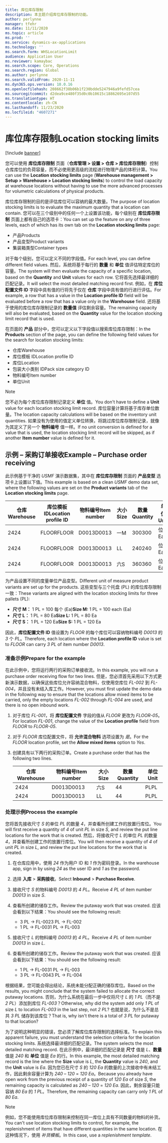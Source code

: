 ```yaml
---
title: 库位库存限制
description: 本主题介绍库位库存限制的功能。
author: perlynne
manager: tfehr
ms.date: 11/11/2020
ms.topic: article
ms.prod: ''
ms.service: dynamics-ax-applications
ms.technology: ''
ms.search.form: WHSLocationLimit
audience: Application User
ms.reviewer: kamaybac
ms.search.scope: Core, Operations
ms.search.region: Global
ms.author: perlynne
ms.search.validFrom: 2020-11-11
ms.dyn365.ops.version: 10.0.16
ms.openlocfilehash: 208662f38b06b1f230bdde5247946a9fefd57cea
ms.sourcegitcommit: d2dea9ce480f35d0c0b10615c18862695e107d55
ms.translationtype: HT
ms.contentlocale: zh-CN
ms.lasthandoff: 11/23/2020
ms.locfileid: "4607271"
---
```

# <a name="location-stocking-limits"></a><span data-ttu-id="27748-103">库位库存限制</span><span class="sxs-lookup"><span data-stu-id="27748-103">Location stocking limits</span></span>

[!include [banner](../includes/banner.md)]

<span data-ttu-id="27748-104">您可以使用 **库位库存限制** 页面（**仓库管理 \> 设置 \> 仓库 \> 库位库存限制**）控制仓库库位的负荷容量，而不必使用更高级的流程进行物理产品的体积计算。</span><span class="sxs-lookup"><span data-stu-id="27748-104">You can use the **Location stocking limits** page (**Warehouse management \> Setup \> Warehouse \> Location stocking limits**) to control the load capacity at warehouse locations without having to use the more advanced processes for volumetric calculations of physical products.</span></span>

<span data-ttu-id="27748-105">库位库存限制的目的是评估库位可以容纳的最大数量。</span><span class="sxs-lookup"><span data-stu-id="27748-105">The purpose of location stocking limits is to evaluate the maximum quantity that a location can contain.</span></span> <span data-ttu-id="27748-106">您可以在三个级别中的任何一个上设置该功能，每个级别在 **库位库存限制** 页面上都有自己的选项卡：</span><span class="sxs-lookup"><span data-stu-id="27748-106">You can set up the feature on any of three levels, each of which has its own tab on the **Location stocking limits** page:</span></span>

- <span data-ttu-id="27748-107">产品</span><span class="sxs-lookup"><span data-stu-id="27748-107">Products</span></span>
- <span data-ttu-id="27748-108">产品变型</span><span class="sxs-lookup"><span data-stu-id="27748-108">Product variants</span></span>
- <span data-ttu-id="27748-109">集装箱类型</span><span class="sxs-lookup"><span data-stu-id="27748-109">Container types</span></span>

<span data-ttu-id="27748-110">对于每个级别，您可以定义不同的字段值。</span><span class="sxs-lookup"><span data-stu-id="27748-110">For each level, you can define different field values.</span></span> <span data-ttu-id="27748-111">然后，系统将基于每行的 **数量** 和 **单位** 值评估特定库位的容量。</span><span class="sxs-lookup"><span data-stu-id="27748-111">The system will then evaluate the capacity of a specific location, based on the **Quantity** and **Unit** values for each row.</span></span> <span data-ttu-id="27748-112">它将首先选择最详细的匹配记录。</span><span class="sxs-lookup"><span data-stu-id="27748-112">It will select the most detailed matching record first.</span></span> <span data-ttu-id="27748-113">例如，在 **库位配置文件 ID** 字段中具有值的行将先于仅在 **仓库** 字段中具有值的行进行评估。</span><span class="sxs-lookup"><span data-stu-id="27748-113">For example, a row that has a value in the **Location profile ID** field will be evaluated before a row that has a value only in the **Warehouse** field.</span></span> <span data-ttu-id="27748-114">还将基于使用的库位库存限制记录的 **数量值** 评估剩余容量。</span><span class="sxs-lookup"><span data-stu-id="27748-114">The remaining capacity will also be evaluated, based on the **Quantity** value for the location stocking limit record that is used.</span></span>

<span data-ttu-id="27748-115">在页面的 **产品** 部分中，您可以定义以下字段值以搜索库位库存限制：</span><span class="sxs-lookup"><span data-stu-id="27748-115">In the **Products** section of the page, you can define the following field values for the search for location stocking limits:</span></span>

- <span data-ttu-id="27748-116">仓库</span><span class="sxs-lookup"><span data-stu-id="27748-116">Warehouse</span></span>
- <span data-ttu-id="27748-117">库位模板 ID</span><span class="sxs-lookup"><span data-stu-id="27748-117">Location profile ID</span></span>
- <span data-ttu-id="27748-118">库位</span><span class="sxs-lookup"><span data-stu-id="27748-118">Location</span></span>
- <span data-ttu-id="27748-119">包装大小类别 ID</span><span class="sxs-lookup"><span data-stu-id="27748-119">Pack size category ID</span></span>
- <span data-ttu-id="27748-120">物料编号</span><span class="sxs-lookup"><span data-stu-id="27748-120">Item number</span></span>
- <span data-ttu-id="27748-121">单位</span><span class="sxs-lookup"><span data-stu-id="27748-121">Unit</span></span>

> [!NOTE]
> <span data-ttu-id="27748-122">您不必为每个库位库存限制记录定义 **单位** 值。</span><span class="sxs-lookup"><span data-stu-id="27748-122">You don't have to define a **Unit** value for each location stocking limit record.</span></span> <span data-ttu-id="27748-123">库位容量计算将基于库存单位数量。</span><span class="sxs-lookup"><span data-stu-id="27748-123">The location capacity calculations will be based on the inventory unit quantities.</span></span> <span data-ttu-id="27748-124">如果没有为使用的值定义单位转换，将跳过库位库存限制记录，就像为其定义了另一个 **物料编号** 值一样。</span><span class="sxs-lookup"><span data-stu-id="27748-124">If no unit conversion is defined for a value that is used, the location stocking limit record will be skipped, as if another **Item number** value is defined for it.</span></span>

## <a name="example--purchase-order-receiving"></a><span data-ttu-id="27748-125">示例 – 采购订单接收</span><span class="sxs-lookup"><span data-stu-id="27748-125">Example – Purchase order receiving</span></span>

<span data-ttu-id="27748-126">此示例基于干净的 *USMF* 演示数据集，其中在 **库位库存限制** 页面的 **产品变型** 选项卡上设置以下值。</span><span class="sxs-lookup"><span data-stu-id="27748-126">This example is based on a clean *USMF* demo data set, where the following values are set on the **Product variants** tab of the **Location stocking limits** page.</span></span>

| <span data-ttu-id="27748-127">仓库</span><span class="sxs-lookup"><span data-stu-id="27748-127">Warehouse</span></span> | <span data-ttu-id="27748-128">库位模板 ID</span><span class="sxs-lookup"><span data-stu-id="27748-128">Location profile ID</span></span> | <span data-ttu-id="27748-129">物料编号</span><span class="sxs-lookup"><span data-stu-id="27748-129">Item number</span></span> | <span data-ttu-id="27748-130">大小</span><span class="sxs-lookup"><span data-stu-id="27748-130">Size</span></span> | <span data-ttu-id="27748-131">数量</span><span class="sxs-lookup"><span data-stu-id="27748-131">Quantity</span></span> | <span data-ttu-id="27748-132">单位</span><span class="sxs-lookup"><span data-stu-id="27748-132">Unit</span></span> |
|-----------|---------------------|-------------|------|----------|------|
| <span data-ttu-id="27748-133">24</span><span class="sxs-lookup"><span data-stu-id="27748-133">24</span></span>        | <span data-ttu-id="27748-134">FLOOR</span><span class="sxs-lookup"><span data-stu-id="27748-134">FLOOR</span></span>               | <span data-ttu-id="27748-135">D0013</span><span class="sxs-lookup"><span data-stu-id="27748-135">D0013</span></span>       | <span data-ttu-id="27748-136">一</span><span class="sxs-lookup"><span data-stu-id="27748-136">M</span></span>    | <span data-ttu-id="27748-137">300</span><span class="sxs-lookup"><span data-stu-id="27748-137">300</span></span>      | <span data-ttu-id="27748-138">位</span><span class="sxs-lookup"><span data-stu-id="27748-138">Ea</span></span>   |
| <span data-ttu-id="27748-139">24</span><span class="sxs-lookup"><span data-stu-id="27748-139">24</span></span>        | <span data-ttu-id="27748-140">FLOOR</span><span class="sxs-lookup"><span data-stu-id="27748-140">FLOOR</span></span>               | <span data-ttu-id="27748-141">D0013</span><span class="sxs-lookup"><span data-stu-id="27748-141">D0013</span></span>       | <span data-ttu-id="27748-142">L</span><span class="sxs-lookup"><span data-stu-id="27748-142">L</span></span>    | <span data-ttu-id="27748-143">240</span><span class="sxs-lookup"><span data-stu-id="27748-143">240</span></span>      | <span data-ttu-id="27748-144">位</span><span class="sxs-lookup"><span data-stu-id="27748-144">Ea</span></span>   |
| <span data-ttu-id="27748-145">24</span><span class="sxs-lookup"><span data-stu-id="27748-145">24</span></span>        | <span data-ttu-id="27748-146">FLOOR</span><span class="sxs-lookup"><span data-stu-id="27748-146">FLOOR</span></span>               | <span data-ttu-id="27748-147">D0013</span><span class="sxs-lookup"><span data-stu-id="27748-147">D0013</span></span>       | <span data-ttu-id="27748-148">六</span><span class="sxs-lookup"><span data-stu-id="27748-148">S</span></span>    | <span data-ttu-id="27748-149">360</span><span class="sxs-lookup"><span data-stu-id="27748-149">360</span></span>      | <span data-ttu-id="27748-150">位</span><span class="sxs-lookup"><span data-stu-id="27748-150">Ea</span></span>   |

<span data-ttu-id="27748-151">为产品设置不同的度量单位产品变型。</span><span class="sxs-lookup"><span data-stu-id="27748-151">Different unit of measure product variants are set up for the products.</span></span> <span data-ttu-id="27748-152">这些变型与三个托盘 (PL) 的库位库存限制一致：</span><span class="sxs-lookup"><span data-stu-id="27748-152">These variants are aligned with the location stocking limits for three pallets (PL):</span></span>

- <span data-ttu-id="27748-153">**尺寸 M：** 1 PL = 100 每个 (Ea)</span><span class="sxs-lookup"><span data-stu-id="27748-153">**Size M:** 1 PL = 100 each (Ea)</span></span>
- <span data-ttu-id="27748-154">**尺寸 L：** 1 PL = 80 Ea</span><span class="sxs-lookup"><span data-stu-id="27748-154">**Size L:** 1 PL = 80 Ea</span></span>
- <span data-ttu-id="27748-155">**尺寸 S：** 1 PL = 120 Ea</span><span class="sxs-lookup"><span data-stu-id="27748-155">**Size S:** 1 PL = 120 Ea</span></span>

<span data-ttu-id="27748-156">因此，**库位配置文件 ID** 值设置为 *FLOOR* 的每个库位可以容纳物料编号 *D0013* 的 *3* 个 *PL*。</span><span class="sxs-lookup"><span data-stu-id="27748-156">Therefore, each location where the **Location profile ID** value is set to *FLOOR* can carry *3* *PL* of item number *D0013*.</span></span>

### <a name="prepare-for-the-example"></a><span data-ttu-id="27748-157">准备示例</span><span class="sxs-lookup"><span data-stu-id="27748-157">Prepare for the example</span></span>

<span data-ttu-id="27748-158">在此示例中，您将运行两行的采购订单接收流。</span><span class="sxs-lookup"><span data-stu-id="27748-158">In this example, you will run a purchase order receiving flow for two lines.</span></span> <span data-ttu-id="27748-159">但是，您必须首先采用以下方式更新演示数据，以确保这些库位允许容纳混合物料，仅使用空库位 *FL-002* 到 *FL-004*，并且没有未结入库工作。</span><span class="sxs-lookup"><span data-stu-id="27748-159">However, you must first update the demo data in the following way to ensure that the locations allow mixed items to be carried, only the empty locations *FL-002* through *FL-004* are used, and there is no open inbound work.</span></span>

1. <span data-ttu-id="27748-160">对于库位 *FL-001*，将 **库位配置文件** 字段的值从 *FLOOR* 更改为 *FLOOR-05*。</span><span class="sxs-lookup"><span data-stu-id="27748-160">For location *FL-001*, change the value of the **Location profile** field from *FLOOR* to *FLOOR-05*.</span></span>
1. <span data-ttu-id="27748-161">对于 *FLOOR* 库位配置文件，将 **允许混合物料** 选项设置为 *是*。</span><span class="sxs-lookup"><span data-stu-id="27748-161">For the *FLOOR* location profile, set the **Allow mixed items** option to *Yes*.</span></span>
1. <span data-ttu-id="27748-162">创建具有以下两行的采购订单。</span><span class="sxs-lookup"><span data-stu-id="27748-162">Create a purchase order that has the following two lines.</span></span>

    | <span data-ttu-id="27748-163">仓库</span><span class="sxs-lookup"><span data-stu-id="27748-163">Warehouse</span></span> | <span data-ttu-id="27748-164">物料编号</span><span class="sxs-lookup"><span data-stu-id="27748-164">Item number</span></span> | <span data-ttu-id="27748-165">大小</span><span class="sxs-lookup"><span data-stu-id="27748-165">Size</span></span> | <span data-ttu-id="27748-166">数量</span><span class="sxs-lookup"><span data-stu-id="27748-166">Quantity</span></span> | <span data-ttu-id="27748-167">单位</span><span class="sxs-lookup"><span data-stu-id="27748-167">Unit</span></span> |
    |-----------|-------------|------|----------|------|
    | <span data-ttu-id="27748-168">24</span><span class="sxs-lookup"><span data-stu-id="27748-168">24</span></span>        | <span data-ttu-id="27748-169">D0013</span><span class="sxs-lookup"><span data-stu-id="27748-169">D0013</span></span>       | <span data-ttu-id="27748-170">六</span><span class="sxs-lookup"><span data-stu-id="27748-170">S</span></span>    | <span data-ttu-id="27748-171">4</span><span class="sxs-lookup"><span data-stu-id="27748-171">4</span></span>        | <span data-ttu-id="27748-172">PL</span><span class="sxs-lookup"><span data-stu-id="27748-172">PL</span></span>   |
    | <span data-ttu-id="27748-173">24</span><span class="sxs-lookup"><span data-stu-id="27748-173">24</span></span>        | <span data-ttu-id="27748-174">D0013</span><span class="sxs-lookup"><span data-stu-id="27748-174">D0013</span></span>       | <span data-ttu-id="27748-175">L</span><span class="sxs-lookup"><span data-stu-id="27748-175">L</span></span>    | <span data-ttu-id="27748-176">4</span><span class="sxs-lookup"><span data-stu-id="27748-176">4</span></span>        | <span data-ttu-id="27748-177">PL</span><span class="sxs-lookup"><span data-stu-id="27748-177">PL</span></span>   |

### <a name="process-the-example"></a><span data-ttu-id="27748-178">处理示例</span><span class="sxs-lookup"><span data-stu-id="27748-178">Process the example</span></span>

<span data-ttu-id="27748-179">您将首先接收尺寸 *S* 的单位 *PL* 的数量 *4*，并查看所创建工作的放置行库位。</span><span class="sxs-lookup"><span data-stu-id="27748-179">You will first receive a quantity of *4* of unit *PL* in size *S*, and review the put line locations for the work that is created.</span></span> <span data-ttu-id="27748-180">然后，将接收尺寸 *L* 的单位 *PL* 的数量 *4*，并查看所创建工作的放置行库位。</span><span class="sxs-lookup"><span data-stu-id="27748-180">You will then receive a quantity of *4* of unit *PL* in size *L*, and review the put line locations for the work that is created.</span></span>

1. <span data-ttu-id="27748-181">在仓库应用中，使用 *24* 作为用户 ID 和 *1* 作为密码登录。</span><span class="sxs-lookup"><span data-stu-id="27748-181">In the warehouse app, sign in by using *24* as the user ID and *1* as the password.</span></span>
1. <span data-ttu-id="27748-182">选择 **入库** \> **采购接收**。</span><span class="sxs-lookup"><span data-stu-id="27748-182">Select **Inbound** \> **Purchase Receive**.</span></span>
1. <span data-ttu-id="27748-183">接收尺寸 *S* 的物料编号 *D0013* 的 *4* *PL*。</span><span class="sxs-lookup"><span data-stu-id="27748-183">Receive *4* *PL* of item number *D0013* in size *S*.</span></span>
1. <span data-ttu-id="27748-184">查看所创建的储存工作。</span><span class="sxs-lookup"><span data-stu-id="27748-184">Review the putaway work that was created.</span></span> <span data-ttu-id="27748-185">应该会看到以下结果：</span><span class="sxs-lookup"><span data-stu-id="27748-185">You should see the following result:</span></span>

    - <span data-ttu-id="27748-186">3 PL -\> FL-002</span><span class="sxs-lookup"><span data-stu-id="27748-186">3 PL -\> FL-002</span></span>
    - <span data-ttu-id="27748-187">1 PL -\> FL-003</span><span class="sxs-lookup"><span data-stu-id="27748-187">1 PL -\> FL-003</span></span>

1. <span data-ttu-id="27748-188">接收尺寸 *L* 的物料编号 *D0013* 的 *4* *PL*。</span><span class="sxs-lookup"><span data-stu-id="27748-188">Receive *4* *PL* of item number *D0013* in size *L*.</span></span>
1. <span data-ttu-id="27748-189">查看所创建的储存工作。</span><span class="sxs-lookup"><span data-stu-id="27748-189">Review the putaway work that was created.</span></span> <span data-ttu-id="27748-190">应该会看到以下结果：</span><span class="sxs-lookup"><span data-stu-id="27748-190">You should see the following result:</span></span>

    - <span data-ttu-id="27748-191">1 PL -\> FL-003</span><span class="sxs-lookup"><span data-stu-id="27748-191">1 PL -\> FL-003</span></span>
    - <span data-ttu-id="27748-192">3 PL -\> FL-004</span><span class="sxs-lookup"><span data-stu-id="27748-192">3 PL -\> FL-004</span></span>

<span data-ttu-id="27748-193">根据结果，您可能会得出结论，系统未能分配正确的储存库位。</span><span class="sxs-lookup"><span data-stu-id="27748-193">Based on the results, you might conclude that the system failed to allocate the correct putaway locations.</span></span> <span data-ttu-id="27748-194">否则，为什么系统在最后一步中仅将尺寸 *L* 的 *1* *PL*（而不是 *2* *PL*）添加到库位 *FL-003*？</span><span class="sxs-lookup"><span data-stu-id="27748-194">Otherwise, why did the system add only *1* *PL* of size *L* to location *FL-003* in the last step, not *2* *PL*?</span></span> <span data-ttu-id="27748-195">也就是说，为什么不是总共 *3* *PL* 储存到该库位？</span><span class="sxs-lookup"><span data-stu-id="27748-195">That is, why isn't there is a total of *3* *PL* for putaway to that location?</span></span>

<span data-ttu-id="27748-196">为了说明这种明显的错误，您必须了解库位库存限制的选择标准。</span><span class="sxs-lookup"><span data-stu-id="27748-196">To explain this apparent failure, you must understand the selection criteria for the location stocking limits.</span></span> <span data-ttu-id="27748-197">系统选择最详细的匹配记录。</span><span class="sxs-lookup"><span data-stu-id="27748-197">The system selects the most detailed matching record.</span></span> <span data-ttu-id="27748-198">在此示例中，最详细的匹配记录是 **尺寸** 值是 *L*、**数量** 值是 *240* 和 **单位** 值是 *Ea* 的行。</span><span class="sxs-lookup"><span data-stu-id="27748-198">In this example, the most detailed matching record is the line where the **Size** value is *L*, the **Quantity** value is *240*, and the **Unit** value is *Ea*.</span></span> <span data-ttu-id="27748-199">因为您已在尺寸 *S* 的 *120* *Ea* 的数量的上次接收中有未结工作，因此剩余容量计算为 *240* – *120* = *120* *Ea*。</span><span class="sxs-lookup"><span data-stu-id="27748-199">Because you already have open work from the previous receipt of a quantity of *120* *Ea* of size *S*, the remaining capacity is calculated as *240* – *120* = *120* *Ea*.</span></span> <span data-ttu-id="27748-200">因此，剩余容量只能容纳 *80* *Ea* 的 *1* *PL*。</span><span class="sxs-lookup"><span data-stu-id="27748-200">Therefore, the remaining capacity can carry only *1* *PL* of *80* *Ea*.</span></span>

> [!NOTE]
> <span data-ttu-id="27748-201">例如，您不能使用库位库存限制来控制在同一库位上具有不同数量的物料的补货。</span><span class="sxs-lookup"><span data-stu-id="27748-201">You can't use location stocking limits to control, for example, the replenishment of items that have different quantities in the same location.</span></span> <span data-ttu-id="27748-202">在这种情况下，使用 *补货模板*。</span><span class="sxs-lookup"><span data-stu-id="27748-202">In this case, use a *replenishment template*.</span></span>
